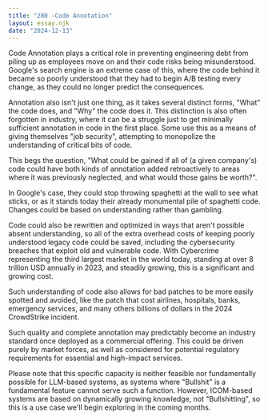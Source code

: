 ```yaml
---
title: "280 -Code Annotation"
layout: essay.njk
date: "2024-12-13"
---
```


Code Annotation plays a critical role in preventing engineering debt
from piling up as employees move on and their code risks being
misunderstood. Google's search engine is an extreme case of this, where
the code behind it became so poorly understood that they had to begin
A/B testing every change, as they could no longer predict the
consequences.

Annotation also isn't just one thing, as it takes several distinct
forms, "What" the code does, and "Why" the code does it. This
distinction is also often forgotten in industry, where it can be a
struggle just to get minimally sufficient annotation in code in the
first place. Some use this as a means of giving themselves "job
security", attempting to monopolize the understanding of critical bits
of code.

This begs the question, "What could be gained if all of (a given
company's) code could have both kinds of annotation added retroactively
to areas where it was previously neglected, and what would those gains
be worth?".

In Google's case, they could stop throwing spaghetti at the wall to see
what sticks, or as it stands today their already monumental pile of
spaghetti code. Changes could be based on understanding rather than
gambling.

Code could also be rewritten and optimized in ways that aren't possible
absent understanding, so all of the extra overhead costs of keeping
poorly understood legacy code could be saved, including the
cybersecurity breaches that exploit old and vulnerable code. With
Cybercrime representing the third largest market in the world today,
standing at over 8 trillion USD annually in 2023, and steadily growing,
this is a significant and growing cost.

Such understanding of code also allows for bad patches to be more easily
spotted and avoided, like the patch that cost airlines, hospitals,
banks, emergency services, and many others billions of dollars in the
2024 CrowdStrike incident.

Such quality and complete annotation may predictably become an industry
standard once deployed as a commercial offering. This could be driven
purely by market forces, as well as considered for potential regulatory
requirements for essential and high-impact services.

Please note that this specific capacity is neither feasible nor
fundamentally possible for LLM-based systems, as systems where
"Bullshit" is a fundamental feature cannot serve such a function.
However, ICOM-based systems are based on dynamically growing knowledge,
not "Bullshitting", so this is a use case we'll begin exploring in the
coming months.
